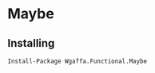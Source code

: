 # Maybe

## Installing
`Install-Package Wgaffa.Functional.Maybe`
<!--stackedit_data:
eyJoaXN0b3J5IjpbLTEyMjUwMjg1MTFdfQ==
-->